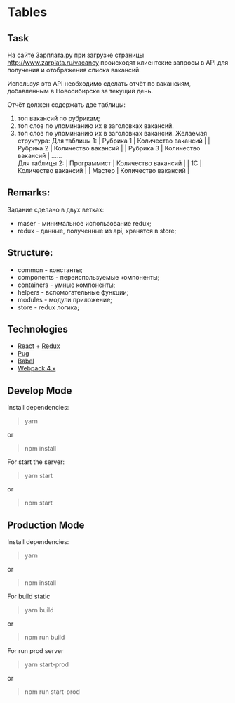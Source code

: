 # Tables

Task
---------

На сайте Зарплата.ру при загрузке страницы http://www.zarplata.ru/vacancy происходят клиентские запросы в API для получения и отображения списка вакансий.
 
Используя это API необходимо сделать отчёт по вакансиям, добавленным в Новосибирске за текущий день.
 
Отчёт должен содержать две таблицы:
1) топ вакансий по рубрикам;
2) топ слов по упоминанию их в заголовках вакансий.
2) топ слов по упоминанию их в заголовках вакансий.
Желаемая структура:
Для таблицы 1:
| Рубрика 1 | Количество вакансий  |
| Рубрика 2 | Количество вакансий  |
| Рубрика 3 | Количество вакансий  |
......                           
Для таблицы 2:
| Программист | Количество вакансий |
| 1С | Количество вакансий |
| Мастер | Количество вакансий |

Remarks:
------

Задание сделано в двух ветках:
* maser - минимальное использование redux;
* redux - данные, полученные из api, хранятся в store;

Structure:
--------

* common - константы;
* components - переиспользуемые компоненты;
* containers - умные компоненты;
* helpers - вспомогательные функции;
* modules - модули приложение;
* store - redux логика; 
    

Technologies
----------

- [React](https://reactjs.org/) + [Redux](https://redux.js.org/)
- [Pug](https://pugjs.org)
- [Babel](https://github.com/babel/babel)
- [Webpack 4.x](https://github.com/webpack/webpack)


Develop Mode
--------------------

Install dependencies:

>yarn

or

>npm install

For start the server:

>yarn start

or

>npm start

Production Mode
--------------------

Install dependencies:

>yarn

or

>npm install

For build static

>yarn build

or

>npm run build

For run prod server

>yarn start-prod

or

>npm run start-prod



